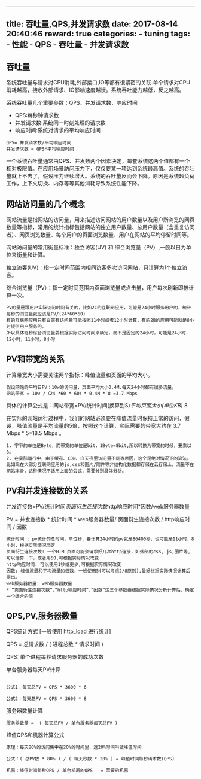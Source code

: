 
---
title: 吞吐量,QPS,并发请求数
date: 2017-08-14 20:40:46
reward: true
categories:
    - tuning
tags: 
    - 性能
    - QPS
    - 吞吐量
    - 并发请求数
---

## 吞吐量

系统吞吐量与请求对CPU消耗,外部接口,IO等都有很紧密的关联.单个请求对CPU消耗越高，接收外部请求、IO影响速度越慢。系统吞吐能力越低，反之越高。

系统吞吐量几个重要參数：QPS、并发请求数、响应时间
* QPS:每秒钟请求数
* 并发请求数:系统同一时刻处理的请求数
* 响应时间:系统对请求的平均响应时间
```angular2html
QPS= 并发请求数/平均响应时间    
并发请求数 = QPS*平均响应时间
```
一个系统吞吐量通常由QPS、并发数两个因素决定，每套系统这两个值都有一个相对极限值。在应用场景訪问压力下，仅仅要某一项达到系统最高值。系统的吞吐量就上不去了，假设压力继续增大。系统的吞吐量反而会下降。原因是系统超负荷工作，上下文切换、内存等等其他消耗导致系统性能下降。

## 网站访问量的几个概念
网站流量是指网站的访问量，用来描述访问网站的用户数量以及用户所浏览的网页数量等指标，常用的统计指标包括网站的独立用户数量、总用户数量（含重复访问者）、网页浏览数量、每个用户的页面浏览数量、用户在网站的平均停留时间等。

网站访问量的常用衡量标准：独立访客(UV) 和 综合浏览量（PV）,一般以日为单位来衡量和计算。

独立访客(UV)：指一定时间范围内相同访客多次访问网站，只计算为1个独立访客。

综合浏览量（PV）：指一定时间范围内页面浏览量或点击量，用户每次刷新即被计算一次。

```angular2html
PV的量是跟用户实际访问时间有关的，比如2C的互联网应用，可能是24小时服务用户的，统计每秒的浏览量就应该是PV/(24*60*60)
有的互联网应用只有白天有访问量可能按照11小时或者12小时计算，有的2B的应用可能就是8小时提供用户服务的。
所以具体每秒综合浏览量要根据实际访问时间来确定，而不是固定的24小时，可能是24小时，12小时，11小时，8小时
```

## PV和带宽的关系

计算带宽大小需要关注两个指标：峰值流量和页面的平均大小。

```angular2html
假设网站的平均日PV：10w的访问量，页面平均大小0.4M.每天24小时都有很多流量。
网站带宽 = 10w /（24 *60 * 60）* 0.4M * 8 =3.7 Mbps
```

具体的计算公式是：网站带宽=PV/统计时间(换算到S)*平均页面大小(单位KB)* 8

在实际的网站运行过程中，我们的网站必须要在峰值流量时保持正常的访问，假设，峰值流量是平均流量的5倍，按照这个计算，实际需要的带宽大约在 3.7 Mbps * 5=18.5 Mbps 。

```angular2html
1. 字节的单位是Byte，而带宽的单位是bit，1Byte=8bit,所以转换为带宽的时候，要乘以 8。
2. 在实际运行中，由于缓存、CDN、白天夜里访问量不同等原因，这个是绝对情况下的算法。比如现在大部分互联网应用的js,css和图片/附件等非结构化数据都存储在云存储上，流量不在网站本身，这种情况不适用上面的公式，需要分别具体分析。
```

## PV和并发连接数的关系

并发连接数=PV/统计时间*页面衍生连接次数*http响应时间*因数/web服务器数量

PV = 并发连接数 * 统计时间 * web服务器数量/ 页面衍生连接次数 / http响应时间 / 因数

```angular2html
统计时间 : pv统计的总时间，单位秒，要计算24小时的pv就是86400秒，也可能是11小时，8小时，根据实际情况而定
页面衍生连接次数: 一个HTML页面可能会请求好几次http连接，如外部的css, js,图片等,可以估算一下，或者用50,可根据实际情况改变
http响应时间: 可以使用1秒或更少,可根据实际情况改变
因数: 峰值流量和平均流量的倍数，一般使用5(可以考虑2/8原则),最好根据实际情况计算后得出。
web服务器数量: web服务器数量
* “页面衍生连接次数”，”http响应时间”，”因数”这三个参数要根据实际情况分析计算后，确定一个适合的值
```

## QPS,PV,服务器数量

QPS统计方式 [一般使用 http_load 进行统计] 

QPS = 总请求数 / ( 进程总数 *   请求时间 ) 

QPS: 单个进程每秒请求服务器的成功次数 

单台服务器每天PV计算

```angular2html

公式1：每天总PV = QPS * 3600 * 6 

公式2：每天总PV = QPS * 3600 * 8 

```

服务器数量计算

```angular2html
服务器数量 =  ( 每天总PV / 单台服务器每天总PV ) 
```

峰值QPS和机器计算公式

```angular2html
原理：每天80%的访问集中在20%的时间里，这20%时间叫做峰值时间 

公式：( 总PV数 * 80% ) / ( 每天秒数 * 20% ) = 峰值时间每秒请求数(QPS) 

机器：峰值时间每秒QPS / 单台机器的QPS   = 需要的机器 
```
